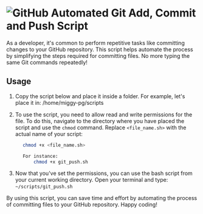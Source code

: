 # ![GitHub](https://img.shields.io/badge/-GitHub-black?logo=github&logoColor=white) Automated Git Add, Commit and Push Script

As a developer, it's common to perform repetitive tasks like committing changes to your GitHub repository. This script helps automate the process by simplifying the steps required for committing files. No more typing the same Git commands repeatedly!

## Usage

1. Copy the script below and place it inside a folder. For example, let's place it in: /home/miggy-pg/scripts

2. To use the script, you need to allow read and write permissions for the file. To do this, navigate to the directory where you have placed the script and use the `chmod` command. Replace `<file_name.sh>` with the actual name of your script:

```bash
      chmod +x <file_name.sh>

      For instance:
          chmod +x git_push.sh
```

3. Now that you've set the permissions, you can use the bash script from your current working directory. Open your terminal and type:
``` ~/scripts/git_push.sh ```

By using this script, you can save time and effort by automating the process of committing files to your GitHub repository. Happy coding!
